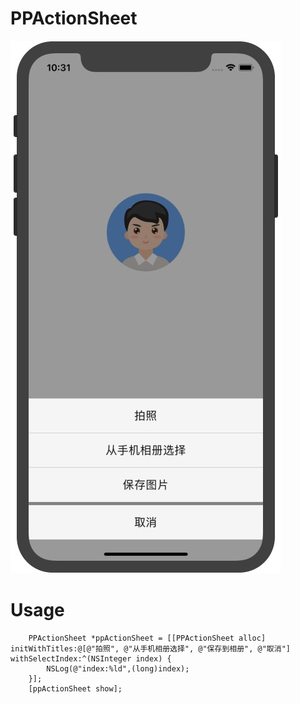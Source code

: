 # PPActionSheet
![](https://github.com/royblog/PPActionSheet/blob/master/Source/snapshoot.jpeg)

# Usage
```
    PPActionSheet *ppActionSheet = [[PPActionSheet alloc] initWithTitles:@[@"拍照", @"从手机相册选择", @"保存到相册", @"取消"] withSelectIndex:^(NSInteger index) {
        NSLog(@"index:%ld",(long)index);
    }];
    [ppActionSheet show];
```
